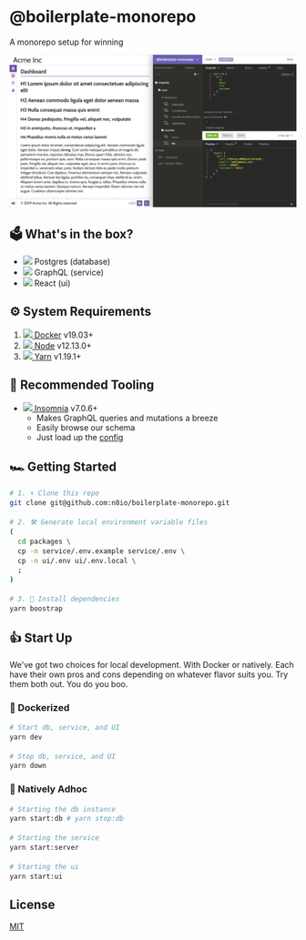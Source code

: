 # @boilerplate-monorepo

A monorepo setup for winning

<img src="screenshot.png"/>

## 🗳️ What's in the box?

- <img src="https://www.google.com/s2/favicons?domain=postgresql.org"/> Postgres (database)
- <img src="https://www.google.com/s2/favicons?domain=graphql.org"/> GraphQL (service)
- <img src="https://www.google.com/s2/favicons?domain=reactjs.org"/> React (ui)

## ⚙️ System Requirements

1. <a href="https://docker.com"><img src="https://www.google.com/s2/favicons?domain=docker.com"/> Docker</a> v19.03+
2. <a href="https://nodejs.org"><img src="https://www.google.com/s2/favicons?domain=nodejs.org"/> Node</a> v12.13.0+
3. <a href="https://yarnpkg.com"><img src="https://www.google.com/s2/favicons?domain=yarnpkg.com"/> Yarn</a> v1.19.1+

## 🍔 Recommended Tooling

- <a href="https://insomnia.rest"><img src="https://www.google.com/s2/favicons?domain=insomnia.rest"/> Insomnia</a> v7.0.6+
  - Makes GraphQL queries and mutations a breeze
  - Easily browse our schema
  - Just load up the [config](packages/service/insomnia/config.yaml)

## 🏎 Getting Started

```bash
# 1. ⬇️ Clone this repo
git clone git@github.com:n8io/boilerplate-monorepo.git

# 2. 🛠️ Generate local environment variable files
(
  cd packages \
  cp -n service/.env.example service/.env \
  cp -n ui/.env ui/.env.local \
  ;
)

# 3. 🌱 Install dependencies
yarn boostrap
```

## 👍 Start Up

We've got two choices for local development. With Docker or natively. Each have their own pros and cons depending on whatever flavor suits you. Try them both out. You do you boo.

### 🐳 Dockerized

```bash
# Start db, service, and UI
yarn dev

# Stop db, service, and UI
yarn down
```

### 🍕 Natively Adhoc

```bash
# Starting the db instance
yarn start:db # yarn stop:db

# Starting the service
yarn start:server

# Starting the ui
yarn start:ui
```

## License

[MIT](https://choosealicense.com/licenses/mit/)
